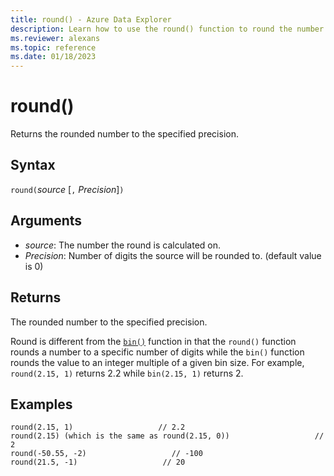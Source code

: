 ```yaml
---
title: round() - Azure Data Explorer
description: Learn how to use the round() function to round the number to the specified precision.
ms.reviewer: alexans
ms.topic: reference
ms.date: 01/18/2023
---
```

# round()

Returns the rounded number to the specified precision.

## Syntax

`round(`*source* [`,` *Precision*]`)`

## Arguments

* *source*: The number the round is calculated on.
* *Precision*: Number of digits the source will be rounded to. (default value is 0)

## Returns

The rounded number to the specified precision.

Round is different from the [`bin()`](binfunction.md) function in
that the `round()` function rounds a number to a specific number of digits while the `bin()` function rounds the value to an integer multiple of a given bin size. For example, `round(2.15, 1)` returns 2.2 while `bin(2.15, 1)` returns 2.

## Examples

```kusto
round(2.15, 1)                   // 2.2
round(2.15) (which is the same as round(2.15, 0))                   // 2
round(-50.55, -2)                   // -100
round(21.5, -1)                   // 20
```
